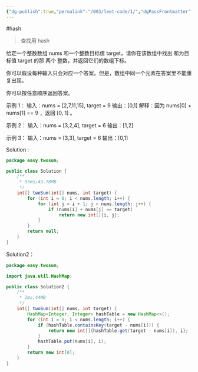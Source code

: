 ```yaml
---
{"dg-publish":true,"permalink":"/003/leet-code/1/","dgPassFrontmatter":true,"created":"2024-03-06T11:30:48.540+08:00","updated":"2024-06-01T10:48:26.130+08:00"}
---
```


#hash

>查找用 hash

给定一个整数数组 nums 和一个整数目标值 target，请你在该数组中找出 和为目标值 target  的那 两个 整数，并返回它们的数组下标。

你可以假设每种输入只会对应一个答案。但是，数组中同一个元素在答案里不能重复出现。

你可以按任意顺序返回答案。

示例 1：
输入：nums = [2,7,11,15], target = 9
输出：[0,1]
解释：因为 nums[0] + nums[1] == 9 ，返回 [0, 1] 。

示例 2：
输入：nums = [3,2,4], target = 6
输出：[1,2]

示例 3：
输入：nums = [3,3], target = 6
输出：[0,1]

Solution :
```java
package easy.twosum;

public class Solution {
    /**
     * 55ms;43.78MB
     */
    int[] twoSum(int[] nums, int target) {
        for (int i = 0; i < nums.length; i++) {
            for (int j = i + 1; j < nums.length; j++) {
                if (nums[i] + nums[j] == target)
                    return new int[]{i, j};
            }
        }
        return null;
    }
}
```

Solution2：
```java
package easy.twosum;

import java.util.HashMap;

public class Solution2 {
    /**
     * 2ms;44MB
     */
    int[] twoSum(int[] nums, int target) {
        HashMap<Integer, Integer> hashTable = new HashMap<>();
        for (int i = 0; i < nums.length; i++) {
            if (hashTable.containsKey(target - nums[i])) {
                return new int[]{hashTable.get(target - nums[i]), i};
            }
            hashTable.put(nums[i], i);
        }
        return new int[0];
    }
}
```